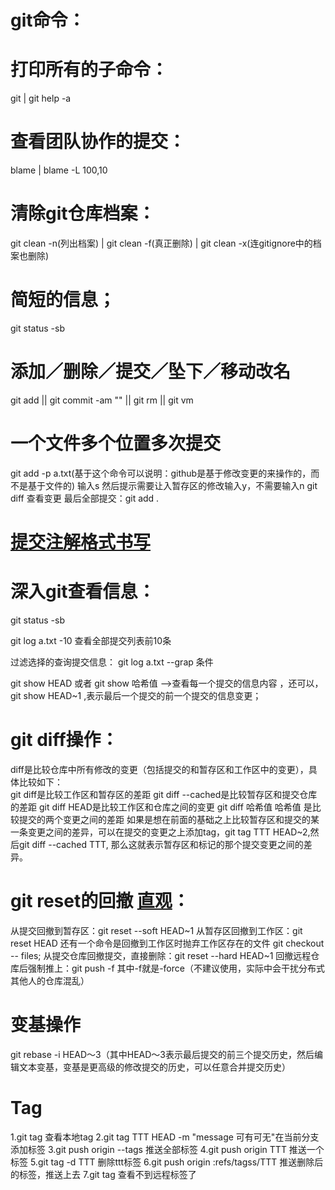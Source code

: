 git命令：
=======

# 打印所有的子命令：
  git | git help -a
  
# 查看团队协作的提交：
  blame <file name> | blame -L 100,10 <file name>
  
# 清除git仓库档案：
  git clean -n(列出档案) | git clean -f(真正删除) | git clean -x(连gitignore中的档案也删除)
  
# 简短的信息；
  git status -sb
  
# 添加／删除／提交／坠下／移动改名
  git add || git commit -am "" || git rm || git vm
  
# 一个文件多个位置多次提交
  git add -p a.txt(基于这个命令可以说明：github是基于修改变更的来操作的，而不是基于文件的)
  输入s
  然后提示需要让入暂存区的修改输入y，不需要输入n
  git diff 查看变更
  最后全部提交：git add .
  
# [提交注解格式书写](http://www.ruanyifeng.com/blog/2016/01/commit_message_change_log.html)
 
# 深入git查看信息：
  git status -sb 
  
  git log a.txt -10 查看全部提交列表前10条 
  
  过滤选择的查询提交信息： git log a.txt --grap 条件 
  
  git show HEAD 或者 git show 哈希值  -->查看每一个提交的信息内容 ，还可以，git show HEAD~1 ,表示最后一个提交的前一个提交的信息变更； 
  
# git diff操作： 
  diff是比较仓库中所有修改的变更（包括提交的和暂存区和工作区中的变更），具体比较如下：  
  git diff是比较工作区和暂存区的差距 
  git diff --cached是比较暂存区和提交仓库的差距 
  git diff HEAD是比较工作区和仓库之间的变更 
  git diff 哈希值 哈希值 是比较提交的两个变更之间的差距 
  如果是想在前面的基础之上比较暂存区和提交的某一条变更之间的差异，可以在提交的变更之上添加tag，git tag TTT HEAD~2,然后git diff --cached TTT, 
  那么这就表示暂存区和标记的那个提交变更之间的差异。 

# git reset的回撤 [直观](https://blog.csdn.net/qidi_huang/article/details/53839591)： 
  从提交回撤到暂存区：git reset --soft HEAD~1 
  从暂存区回撤到工作区：git reset HEAD 还有一个命令是回撤到工作区时抛弃工作区存在的文件 git checkout -- files; 
  从提交仓库回撤提交，直接删除：git reset --hard HEAD~1
  回撤远程仓库后强制推上：git push -f  其中-f就是-force（不建议使用，实际中会干扰分布式其他人的仓库混乱） 
  
# 变基操作 
  git rebase -i HEAD～3（其中HEAD～3表示最后提交的前三个提交历史，然后编辑文本变基，变基是更高级的修改提交的历史，可以任意合并提交历史） 
  
# Tag
  1.git tag 查看本地tag
  2.git tag TTT HEAD -m "message 可有可无"在当前分支添加标签
  3.git push origin --tags 推送全部标签
  4.git push origin TTT 推送一个标签
  5.git tag -d TTT 删除ttt标签
  6.git push origin :refs/tagss/TTT 推送删除后的标签，推送上去
  7.git tag 查看不到远程标签了
  

